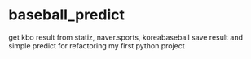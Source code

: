 # baseball_predict
get kbo result from statiz, naver.sports, koreabaseball
save result and simple predict
for refactoring my first python project
